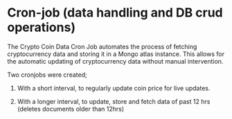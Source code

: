 
# Cron-job (data handling and DB crud operations)

The Crypto Coin Data Cron Job automates the process of fetching cryptocurrency data and storing it in a Mongo atlas instance. This allows for the automatic updating of cryptocurrency data without manual intervention.

Two cronjobs were created;

1) With a short interval, to regularly update coin price for live updates.

2) With a longer interval, to update, store and fetch data of past 12 hrs (deletes documents older than 12hrs)

